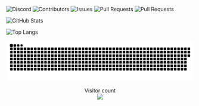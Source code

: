 ![Discord](https://img.shields.io/discord/103110554649894912.svg?style=flat-square)
![Contributors](https://img.shields.io/github/contributors/Acronix98/Acronix98?style=flat-square)
![Issues](https://img.shields.io/github/issues/Acronix98/Acronix98?style=flat-square)
![Pull Requests](https://img.shields.io/github/issues-pr/Acronix98/Acronix98?style=flat-square?color=ff0000)
![Pull Requests](https://img.shields.io/github/issues-pr/Acronix98/Acronix98?color=ff0000)

![GitHub Stats](https://github-readme-stats.vercel.app/api?username=Acronix98&custom_title=Acronix98&show_icons=true&card_width=805&title_color=ff1100&text_color=0018ef&border_color=ff6900&icon_color=ff6900&bg_color=000000)
    
![Top Langs](https://github-readme-stats.vercel.app/api/top-langs/?username=Acronix98&langs_count=10&layout=compact&card_width=755&title_color=ff1100&text_color=0018ef&border_color=ff6900&bg_color=000000)

<p align="center"> 
<a href=#><img src="Favorites/contributions.svg"></a>
</p>

<p align="center"> 
  Visitor count<br>
  <img src="https://profile-counter.glitch.me/Acronix98/count.svg" />
</p>

